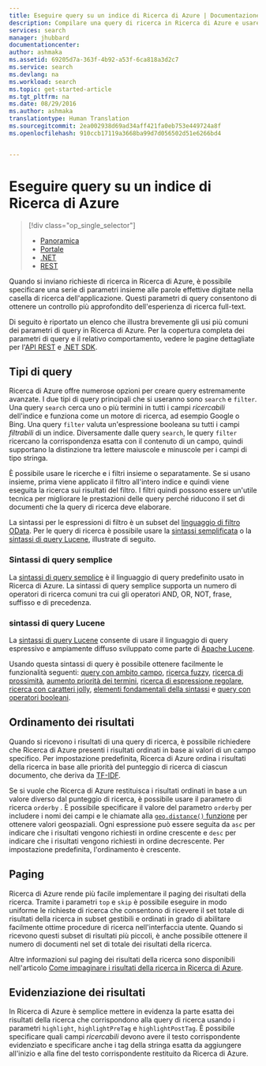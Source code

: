 ```yaml
---
title: Eseguire query su un indice di Ricerca di Azure | Documentazione Microsoft
description: Compilare una query di ricerca in Ricerca di Azure e usare i parametri di ricerca per filtrare e ordinare i risultati della ricerca.
services: search
manager: jhubbard
documentationcenter: 
author: ashmaka
ms.assetid: 69205d7a-363f-4b92-a53f-6ca818a3d2c7
ms.service: search
ms.devlang: na
ms.workload: search
ms.topic: get-started-article
ms.tgt_pltfrm: na
ms.date: 08/29/2016
ms.author: ashmaka
translationtype: Human Translation
ms.sourcegitcommit: 2ea002938d69ad34aff421fa0eb753e449724a8f
ms.openlocfilehash: 910ccb17119a3668ba99d7d056502d51e6266bd4


---
```

# <a name="query-your-azure-search-index"></a>Eseguire query su un indice di Ricerca di Azure
> [!div class="op_single_selector"]
> * [Panoramica](search-query-overview.md)
> * [Portale](search-explorer.md)
> * [.NET](search-query-dotnet.md)
> * [REST](search-query-rest-api.md)
> 
> 

Quando si inviano richieste di ricerca in Ricerca di Azure, è possibile specificare una serie di parametri insieme alle parole effettive digitate nella casella di ricerca dell'applicazione. Questi parametri di query consentono di ottenere un controllo più approfondito dell'esperienza di ricerca full-text.

Di seguito è riportato un elenco che illustra brevemente gli usi più comuni dei parametri di query in Ricerca di Azure. Per la copertura completa dei parametri di query e il relativo comportamento, vedere le pagine dettagliate per l'[API REST](https://msdn.microsoft.com/library/azure/dn798927.aspx) e [.NET SDK](https://msdn.microsoft.com/library/azure/microsoft.azure.search.models.searchparameters_properties.aspx).

## <a name="types-of-queries"></a>Tipi di query
Ricerca di Azure offre numerose opzioni per creare query estremamente avanzate. I due tipi di query principali che si useranno sono `search` e `filter`. Una query `search` cerca uno o più termini in tutti i campi *ricercabili* dell'indice e funziona come un motore di ricerca, ad esempio Google o Bing. Una query `filter` valuta un'espressione booleana su tutti i campi *filtrabili* di un indice. Diversamente dalle query `search`, le query `filter` ricercano la corrispondenza esatta con il contenuto di un campo, quindi supportano la distinzione tra lettere maiuscole e minuscole per i campi di tipo stringa.

È possibile usare le ricerche e i filtri insieme o separatamente. Se si usano insieme, prima viene applicato il filtro all'intero indice e quindi viene eseguita la ricerca sui risultati del filtro. I filtri quindi possono essere un'utile tecnica per migliorare le prestazioni delle query perché riducono il set di documenti che la query di ricerca deve elaborare.

La sintassi per le espressioni di filtro è un subset del [linguaggio di filtro OData](https://msdn.microsoft.com/library/azure/dn798921.aspx). Per le query di ricerca è possibile usare la [sintassi semplificata](https://msdn.microsoft.com/library/azure/dn798920.aspx) o la [sintassi di query Lucene](https://msdn.microsoft.com/library/azure/mt589323.aspx), illustrate di seguito.

### <a name="simple-query-syntax"></a>Sintassi di query semplice
La [sintassi di query semplice](https://msdn.microsoft.com/library/azure/dn798920.aspx) è il linguaggio di query predefinito usato in Ricerca di Azure. La sintassi di query semplice supporta un numero di operatori di ricerca comuni tra cui gli operatori AND, OR, NOT, frase, suffisso e di precedenza.

### <a name="lucene-query-syntax"></a>sintassi di query Lucene
La [sintassi di query Lucene](https://msdn.microsoft.com/library/azure/mt589323.aspx) consente di usare il linguaggio di query espressivo e ampiamente diffuso sviluppato come parte di [Apache Lucene](https://lucene.apache.org/core/4_10_2/queryparser/org/apache/lucene/queryparser/classic/package-summary.html).

Usando questa sintassi di query è possibile ottenere facilmente le funzionalità seguenti: [query con ambito campo](https://msdn.microsoft.com/library/azure/mt589323.aspx#bkmk_fields), [ricerca fuzzy](https://msdn.microsoft.com/library/azure/mt589323.aspx#bkmk_fuzzy), [ricerca di prossimità](https://msdn.microsoft.com/library/azure/mt589323.aspx#bkmk_proximity), [aumento priorità dei termini](https://msdn.microsoft.com/library/azure/mt589323.aspx#bkmk_termboost), [ricerca di espressione regolare](https://msdn.microsoft.com/library/azure/mt589323.aspx#bkmk_regex), [ricerca con caratteri jolly](https://msdn.microsoft.com/library/azure/mt589323.aspx#bkmk_wildcard), [elementi fondamentali della sintassi](https://msdn.microsoft.com/library/azure/mt589323.aspx#bkmk_syntax) e [query con operatori booleani](https://msdn.microsoft.com/library/azure/mt589323.aspx#bkmk_boolean).

## <a name="ordering-results"></a>Ordinamento dei risultati
Quando si ricevono i risultati di una query di ricerca, è possibile richiedere che Ricerca di Azure presenti i risultati ordinati in base ai valori di un campo specifico. Per impostazione predefinita, Ricerca di Azure ordina i risultati della ricerca in base alle priorità del punteggio di ricerca di ciascun documento, che deriva da [TF-IDF](https://en.wikipedia.org/wiki/Tf%E2%80%93idf).

Se si vuole che Ricerca di Azure restituisca i risultati ordinati in base a un valore diverso dal punteggio di ricerca, è possibile usare il parametro di ricerca `orderby` . È possibile specificare il valore del parametro `orderby` per includere i nomi dei campi e le chiamate alla [`geo.distance()` funzione](https://msdn.microsoft.com/library/azure/dn798921.aspx) per ottenere valori geospaziali. Ogni espressione può essere seguita da `asc` per indicare che i risultati vengono richiesti in ordine crescente e `desc` per indicare che i risultati vengono richiesti in ordine decrescente. Per impostazione predefinita, l'ordinamento è crescente.

## <a name="paging"></a>Paging
Ricerca di Azure rende più facile implementare il paging dei risultati della ricerca. Tramite i parametri `top` e `skip` è possibile eseguire in modo uniforme le richieste di ricerca che consentono di ricevere il set totale di risultati della ricerca in subset gestibili e ordinati in grado di abilitare facilmente ottime procedure di ricerca nell'interfaccia utente. Quando si ricevono questi subset di risultati più piccoli, è anche possibile ottenere il numero di documenti nel set di totale dei risultati della ricerca.

Altre informazioni sul paging dei risultati della ricerca sono disponibili nell'articolo [Come impaginare i risultati della ricerca in Ricerca di Azure](search-pagination-page-layout.md).

## <a name="hit-highlighting"></a>Evidenziazione dei risultati
In Ricerca di Azure è semplice mettere in evidenza la parte esatta dei risultati della ricerca che corrispondono alla query di ricerca usando i parametri `highlight`, `highlightPreTag` e `highlightPostTag`. È possibile specificare quali campi *ricercabili* devono avere il testo corrispondente evidenziato e specificare anche i tag della stringa esatta da aggiungere all'inizio e alla fine del testo corrispondente restituito da Ricerca di Azure.




<!--HONumber=Nov16_HO2-->


